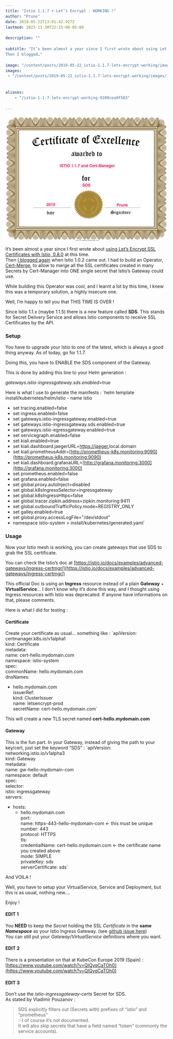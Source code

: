 ```yaml
---
title: "Istio 1.1.7 + Let’s Encrypt : WORKING !"
author: "Prune"
date: 2019-05-22T13:01:42.927Z
lastmod: 2023-11-30T22:15:08-05:00

description: ""

subtitle: "It’s been almost a year since I first wrote about using Let’s Encrypt SSL Certificates with Istio, 0.8.0 at this time.
Then I blogged…"

image: "/content/posts/2019-05-22_istio-1.1.7-lets-encrypt-working/images/1.png" 
images:
 - "/content/posts/2019-05-22_istio-1.1.7-lets-encrypt-working/images/1.png"


aliases:
    - "/istio-1-1-7-lets-encrypt-working-9100cea9f503"

---
```


![image](/content/posts/2019-05-22_istio-1.1.7-lets-encrypt-working/images/1.png#layoutTextWidth)


It’s been almost a year since I first wrote about [using Let’s Encrypt SSL Certificates with Istio, 0.8.0](https://medium.com/@prune998/istio-0-8-0-envoy-cert-manager-lets-encrypt-for-tls-d26bee634541) at this time.  
Then [I blogged again](https://medium.com/@prune998/istio-1-0-2-envoy-cert-manager-lets-encrypt-for-tls-certificate-merge-7a774bff66c2) when Istio 1.0.2 came out. I had to build an Operator, [Cert-Merge](https://github.com/prune998/certmerge-operator), to allow to merge all the SSL certificates created in many Secrets by Cert-Manager into ONE single secret that Istio’s Gateway could use.

While building this Operator was cool, and I learnt a lot by this time, I knew this was a temporary solution, a highly insecure one.

Well, I’m happy to tell you that THIS TIME IS OVER !

Since Istio 1.1.x (maybe 1.1.5) there is a new feature called **SDS**. This stands for Secret Delivery Service and allows Istio components to receive SSL Certificates by the API.

### Setup

You have to upgrade your Istio to one of the latest, which is always a good thing anyway. As of today, go for 1.1.7.

Doing this, you have to ENABLE the SDS component of the Gateway.

This is done by adding this line to your Helm generation :

_gateways.istio-ingressgateway.sds.enabled=true_

Here is what I use to generate the manifests :
`helm template install/kubernetes/helm/istio - name istio  
- set tracing.enabled=false  
- set ingress.enabled=false  
- set gateways.istio-ingressgateway.enabled=true  
- set gateways.istio-ingressgateway.sds.enabled=true  
- set gateways.istio-egressgateway.enabled=true  
- set servicegraph.enabled=false  
- set kiali.enabled=true  
- set kiali.dashboard.jaegerURL=[https://jaeger.](https://jaeger.%7B%7B)local.domain  
- set kiali.prometheusAddr=[http://prometheus-k8s.monitoring:9090](http://prometheus-k8s.monitoring:9090)  
- set kiali.dashboard.grafanaURL=[http://grafana.monitoring:3000](http://grafana.monitoring:3000)  
- set prometheus.enabled=false  
- set grafana.enabled=false  
- set global.proxy.autoInject=disabled  
- set global.k8sIngressSelector=ingressgateway  
- set global.k8sIngressHttps=false  
- set global.tracer.zipkin.address=zipkin.monitoring:9411  
- set global.outboundTrafficPolicy.mode=REGISTRY_ONLY  
- set galley.enabled=true  
- set global.proxy.accessLogFile=&#34;/dev/stdout&#34;  
- namespace istio-system &gt; install/kubernetes/generated.yaml`

### Usage

Now your Istio mesh is working, you can create gateways that use SDS to grab the SSL certificate.

You can check the Istio’s doc at [https://istio.io/docs/examples/advanced-gateways/ingress-certmgr/](https://istio.io/docs/examples/advanced-gateways/ingress-certmgr/)

This official Doc is using an **Ingress** resource instead of a plain **Gateway** + **VirtualService**… I don’t know why it’s done this way, and I thought using Ingress resources with Istio was deprecated. If anyone have informations on that, please comments.

Here is what I did for testing :

#### Certificate

Create your certificate as usual… something like :
`apiVersion: certmanager.k8s.io/v1alpha1  
kind: Certificate  
metadata:  
  name: cert-hello.mydomain.com  
  namespace: istio-system  
spec:  
  commonName: hello.mydomain.com  
  dnsNames:  
  - hello.mydomain.com  
  issuerRef:  
    kind: ClusterIssuer  
    name: letsencrypt-prod  
  secretName: cert-hello.mydomain.com`

This will create a new TLS secret named **cert-hello.mydomain.com**

#### Gateway

This is the fun part. In your Gateway, instead of giving the path to your key/cert, just set the keyword “SDS” :
`apiVersion: networking.istio.io/v1alpha3  
kind: Gateway  
metadata:  
  name: gw-hello-mydomain-com  
  namespace: default  
spec:  
  selector:  
    istio: ingressgateway  
  servers:  
  - hosts:  
    - hello.mydomain.com  
    port:  
      name: https-443-hello-mydomain-com ← this must be unique  
      number: 443  
      protocol: HTTPS  
    tls:  
      credentialName: cert-hello.mydomain.com ← the certificate name you created above  
      mode: SIMPLE  
      privateKey: sds  
      serverCertificate: sds`

And VOILA !

Well, you have to setup your VirtualService, Service and Deployment, but this is as usual, nothing new….

Enjoy !

#### EDIT 1

You **NEED** to keep the _Secret_ holding the SSL _Certificate_ in the **same _Namespace_** as your Istio Ingress Gateway. (see [github issue here](https://github.com/istio/istio/issues/6486#issuecomment-495606248))  
You can still put your _Gateway_/_VirtualService_ definitions where you want.

#### EDIT 2

There is a presentation on that at KubeCon Europe 2019 (Spain) : [https://www.youtube.com/watch?v=QlQyqCaTOh0](https://www.youtube.com/watch?v=QlQyqCaTOh0)

#### EDIT 3

Don’t use the _istio-ingressgateway-certs_ Secret for SDS.  
As stated by Vladimir Pouzanov :
> SDS explicitly filters out (Secrets with) prefixes of “istio” and “prometheus”   
> :-) of course it’s not documented.   
> It will also skip secrets that have a field named “token” (commonly the service accounts).
